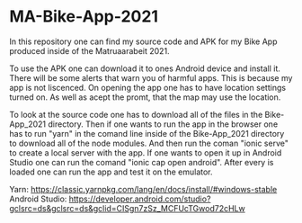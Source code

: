 # MA-Bike-App-2021
In this repository one can find my source code and APK for my Bike App produced inside of the Matruaarabeit 2021.

To use the APK one can download it to ones Android device and install it. There will be some alerts that warn you of harmful apps. This is because my app is not liscenced. On opening the app one has to have location settings turned on. As well as acept the promt, that the map may use the location.

To look at the source code one has to download all of the files in the Bike-App_2021 directory. 
Then if one wants to run the app in the browser one has to run "yarn" in the comand line inside of the Bike-App_2021 directory to download all of the node modules. And then run the coman "ionic serve" to create a local server with the app. 
If one wants to open it up in Android Studio one can run the comand "ionic cap open android". After every is loaded one can run the app and test it on the emulator. 

Yarn: https://classic.yarnpkg.com/lang/en/docs/install/#windows-stable
Android Studio: https://developer.android.com/studio?gclsrc=ds&gclsrc=ds&gclid=CISgn7zSz_MCFUcTGwod72cHLw
